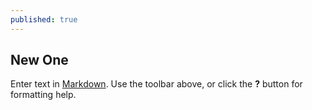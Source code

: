 ```yaml
---
published: true
---
```

## New One



Enter text in [Markdown](http://daringfireball.net/projects/markdown/). Use the toolbar above, or click the **?** button for formatting help.
